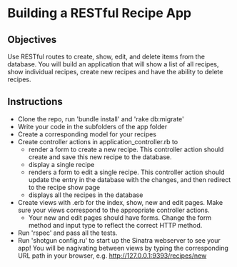 # Building a RESTful Recipe App

## Objectives
Use RESTful routes to create, show, edit, and delete items from the database. You will build an application that will show a list of all recipes, show individual recipes, create new recipes and have the ability to delete recipes. 

## Instructions
- Clone the repo, run 'bundle install' and 'rake db:migrate'
- Write your code in the subfolders of the app folder
- Create a corresponding model for your recipes
- Create controller actions in application_controller.rb to  
  - render a form to create a new recipe. This controller action should create and save this new recipe to the database.
  - display a single recipe
  -  renders a form to edit a single recipe. This controller action should update the entry in the database with the changes, and then redirect to the recipe show page
  - displays all the recipes in the database
- Create views with .erb for the index, show, new and edit pages. Make sure your views correspond to the appropriate controller actions.
  - Your new and edit pages should have forms. Change the form method and input type to reflect the correct HTTP method.
- Run 'rspec' and pass all the tests. 
- Run 'shotgun config.ru' to start up the Sinatra webserver to see your app! You will be nagivating between views by typing the corresponding URL path in your browser, e.g. http://127.0.0.1:9393/recipes/new
